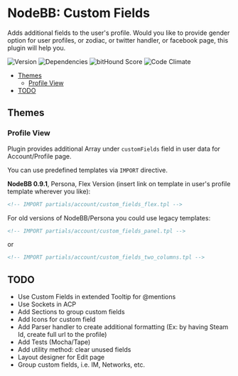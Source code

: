 # NodeBB: Custom Fields

Adds additional fields to the user's profile. Would you like to provide gender option for user profiles, or zodiac, or twitter handler, or facebook page, this plugin will help you.

![Version](https://img.shields.io/npm/v/nodebb-plugin-ns-custom-fields.svg)
![Dependencies](https://david-dm.org/NicolasSiver/nodebb-plugin-ns-custom-fields.svg)
![bitHound Score](https://www.bithound.io/github/NicolasSiver/nodebb-plugin-ns-custom-fields/badges/score.svg)
![Code Climate](https://img.shields.io/codeclimate/github/NicolasSiver/nodebb-plugin-ns-custom-fields.svg)

<!-- START doctoc generated TOC please keep comment here to allow auto update -->
<!-- DON'T EDIT THIS SECTION, INSTEAD RE-RUN doctoc TO UPDATE -->
 

- [Themes](#themes)
  - [Profile View](#profile-view)
- [TODO](#todo)

<!-- END doctoc generated TOC please keep comment here to allow auto update -->

## Themes

### Profile View

Plugin provides additional Array under `customFields` field in user data for Account/Profile page.

You can use predefined templates via `IMPORT` directive.

**NodeBB 0.9.1**, Persona, Flex Version (insert link on template in user's profile template wherever you like):

```html
<!-- IMPORT partials/account/custom_fields_flex.tpl -->
```

For old versions of NodeBB/Persona you could use legacy templates:

```html
<!-- IMPORT partials/account/custom_fields_panel.tpl -->
```

or

```html
<!-- IMPORT partials/account/custom_fields_two_columns.tpl -->
```

## TODO

- Use Custom Fields in extended Tooltip for @mentions
- Use Sockets in ACP
- Add Sections to group custom fields
- Add Icons for custom field
- Add Parser handler to create additional formatting (Ex: by having Steam Id, create full url to the profile)
- Add Tests (Mocha/Tape)
- Add utility method: clear unused fields
- Layout designer for Edit page
- Group custom fields, i.e. IM, Networks, etc.
